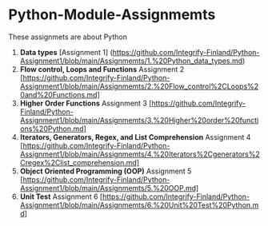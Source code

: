 # Python-Module-Assignmemts
These assignmets are about Python

1. **Data types**
[Assignment 1] (https://github.com/Integrify-Finland/Python-Assignment1/blob/main/Assignmemts/1.%20Python_data_types.md)
2. **Flow control, Loops and Functions**
Assignment 2 [https://github.com/Integrify-Finland/Python-Assignment1/blob/main/Assignmemts/2.%20Flow_control%2CLoops%20and%20Functions.md]
3. **Higher Order Functions**
Assignment 3 [https://github.com/Integrify-Finland/Python-Assignment1/blob/main/Assignmemts/3.%20Higher%20order%20functions%20Python.md]
4. **Iterators, Generators, Regex, and List Comprehension**
Assignment 4 [https://github.com/Integrify-Finland/Python-Assignment1/blob/main/Assignmemts/4.%20Iterators%2Cgenerators%2Cregex%2Clist_comprehension.md]
5. **Object Oriented Programming (OOP)**
Assignment 5 [https://github.com/Integrify-Finland/Python-Assignment1/blob/main/Assignmemts/5.%20OOP.md]
6. **Unit Test**
Assignment 6 [https://github.com/Integrify-Finland/Python-Assignment1/blob/main/Assignmemts/6.%20Unit%20Test%20Python.md]
